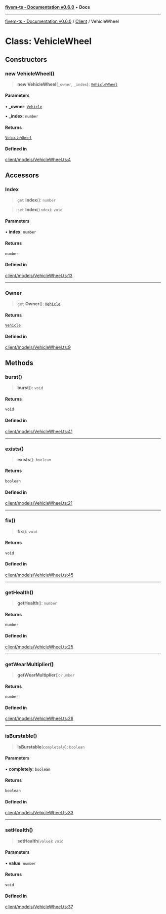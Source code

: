 [**fivem-ts - Documentation v0.6.0**](../../../README.md) • **Docs**

***

[fivem-ts - Documentation v0.6.0](../../../README.md) / [Client](../README.md) / VehicleWheel

# Class: VehicleWheel

## Constructors

### new VehicleWheel()

> **new VehicleWheel**(`_owner`, `_index`): [`VehicleWheel`](VehicleWheel.md)

#### Parameters

• **\_owner**: [`Vehicle`](Vehicle.md)

• **\_index**: `number`

#### Returns

[`VehicleWheel`](VehicleWheel.md)

#### Defined in

[client/models/VehicleWheel.ts:4](https://github.com/Purpose-Dev/fivem-ts/blob/main/src/client/models/VehicleWheel.ts#L4)

## Accessors

### Index

> `get` **Index**(): `number`

> `set` **Index**(`index`): `void`

#### Parameters

• **index**: `number`

#### Returns

`number`

#### Defined in

[client/models/VehicleWheel.ts:13](https://github.com/Purpose-Dev/fivem-ts/blob/main/src/client/models/VehicleWheel.ts#L13)

***

### Owner

> `get` **Owner**(): [`Vehicle`](Vehicle.md)

#### Returns

[`Vehicle`](Vehicle.md)

#### Defined in

[client/models/VehicleWheel.ts:9](https://github.com/Purpose-Dev/fivem-ts/blob/main/src/client/models/VehicleWheel.ts#L9)

## Methods

### burst()

> **burst**(): `void`

#### Returns

`void`

#### Defined in

[client/models/VehicleWheel.ts:41](https://github.com/Purpose-Dev/fivem-ts/blob/main/src/client/models/VehicleWheel.ts#L41)

***

### exists()

> **exists**(): `boolean`

#### Returns

`boolean`

#### Defined in

[client/models/VehicleWheel.ts:21](https://github.com/Purpose-Dev/fivem-ts/blob/main/src/client/models/VehicleWheel.ts#L21)

***

### fix()

> **fix**(): `void`

#### Returns

`void`

#### Defined in

[client/models/VehicleWheel.ts:45](https://github.com/Purpose-Dev/fivem-ts/blob/main/src/client/models/VehicleWheel.ts#L45)

***

### getHealth()

> **getHealth**(): `number`

#### Returns

`number`

#### Defined in

[client/models/VehicleWheel.ts:25](https://github.com/Purpose-Dev/fivem-ts/blob/main/src/client/models/VehicleWheel.ts#L25)

***

### getWearMultiplier()

> **getWearMultiplier**(): `number`

#### Returns

`number`

#### Defined in

[client/models/VehicleWheel.ts:29](https://github.com/Purpose-Dev/fivem-ts/blob/main/src/client/models/VehicleWheel.ts#L29)

***

### isBurstable()

> **isBurstable**(`completely`): `boolean`

#### Parameters

• **completely**: `boolean`

#### Returns

`boolean`

#### Defined in

[client/models/VehicleWheel.ts:33](https://github.com/Purpose-Dev/fivem-ts/blob/main/src/client/models/VehicleWheel.ts#L33)

***

### setHealth()

> **setHealth**(`value`): `void`

#### Parameters

• **value**: `number`

#### Returns

`void`

#### Defined in

[client/models/VehicleWheel.ts:37](https://github.com/Purpose-Dev/fivem-ts/blob/main/src/client/models/VehicleWheel.ts#L37)
